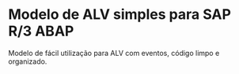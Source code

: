 # Modelo de ALV simples para SAP R/3 ABAP
Modelo de fácil utilização para ALV com eventos, código limpo e organizado.

